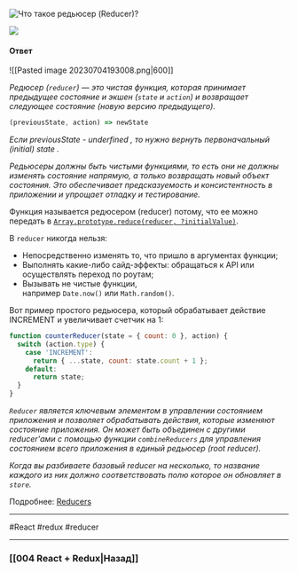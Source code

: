![Что такое редьюсер (Reducer)?](https://youtu.be/HBSAjY-xh3k?t=573)

![](https://www.youtube.com/watch?v=HwSqZsN0qc0)

#### Ответ

![[Pasted image 20230704193008.png|600]]

*Редюсер (`reducer`) — это чистая функция, которая принимает предыдущее состояние и экшен (`state` и `action`) и возвращает следующее состояние (новую версию предыдущего).*

``` jsx
(previousState, action) => newState
```

*Если previousState - underfined , то нужно вернуть первоначальный (initial) state .*

*Редьюсеры должны быть чистыми функциями, то есть они не должны изменять состояние напрямую, а только возвращать новый объект состояния. Это обеспечивает предсказуемость и консистентность в приложении и упрощает отладку и тестирование.*

Функция называется редюсером (reducer) потому, что ее можно передать в [`Array.prototype.reduce(reducer, ?initialValue)`](https://developer.mozilla.org/en-US/docs/Web/JavaScript/Reference/Global_Objects/Array/Reduce). 

В `reducer` никогда нельзя:
-   Непосредственно изменять то, что пришло в аргументах функции;
-   Выполнять какие-либо сайд-эффекты: обращаться к API или осуществлять переход по роутам;
-   Вызывать не чистые функции, например `Date.now()` или `Math.random()`.

Вот пример простого редьюсера, который обрабатывает действие INCREMENT и увеличивает счетчик на 1:

```jsx
function counterReducer(state = { count: 0 }, action) {
  switch (action.type) {
    case 'INCREMENT':
      return { ...state, count: state.count + 1 };
    default:
      return state;
  }
}
```

*`Reducer` является ключевым элементом в управлении состоянием приложения и позволяет обрабатывать действия, которые изменяют состояние приложения. Он может быть объединен с другими reducer'ами с помощью функции `combineReducers` для управления состоянием всего приложения в единый редьюсер (root reducer).*

*Когда вы разбиваете базовый reducer на несколько, то название каждого из них должно соответствовать полю которое он обновляет в `store`.*

Подробнее: [Reducers](https://rajdee.gitbooks.io/redux-in-russian/content/docs/basics/Reducers.html)

____
#React #redux #reducer

____

### [[004 React + Redux|Назад]]